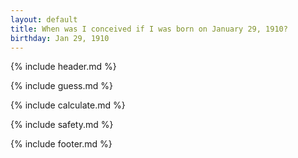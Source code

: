 ```yaml
---
layout: default
title: When was I conceived if I was born on January 29, 1910?
birthday: Jan 29, 1910
---
```


{% include header.md %}

{% include guess.md %}

{% include calculate.md %}

{% include safety.md %}

{% include footer.md %}



